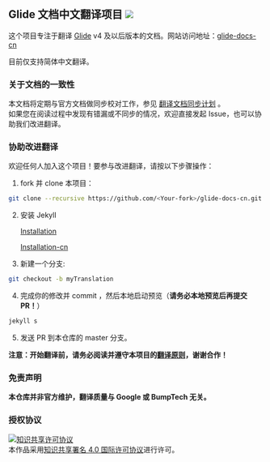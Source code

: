 ## Glide 文档中文翻译项目  [![](https://img.shields.io/badge/最后同步时间-2018--01--05-brightgreen.svg)](https://github.com/Muyangmin/glide-docs-cn/issues/6)

这个项目专注于翻译 [Glide](https://github.com/bumptech/glide) v4 及以后版本的文档。网站访问地址：[glide-docs-cn](https://muyangmin.github.io/glide-docs-cn)

目前仅支持简体中文翻译。

### 关于文档的一致性
本文档将定期与官方文档做同步校对工作，参见 [翻译文档同步计划](https://github.com/Muyangmin/glide-docs-cn/issues/6) 。  
如果您在阅读过程中发现有错漏或不同步的情况，欢迎直接发起 Issue，也可以协助我们改进翻译。

### 协助改进翻译
欢迎任何人加入这个项目！要参与改进翻译，请按以下步骤操作：
1. fork 并 clone 本项目：
```bash
git clone --recursive https://github.com/<Your-fork>/glide-docs-cn.git
```
2. 安装 Jekyll

   [Installation](https://jekyllrb.com/docs/installation/)

   [Installation-cn](http://jekyllcn.com/docs/installation/)

3. 新建一个分支:
```bash
git checkout -b myTranslation
```
4. 完成你的修改并 commit ，然后本地启动预览（**请务必本地预览后再提交PR！**）
```bash
jekyll s
```
5. 发送 PR 到本仓库的 master 分支。

**注意：开始翻译前，请务必阅读并遵守本项目的[翻译原则](./PRINCIPLES.md)，谢谢合作！**

### 免责声明
**本仓库并非官方维护，翻译质量与 Google 或 BumpTech 无关。**

### 授权协议
<a rel="license" href="http://creativecommons.org/licenses/by/4.0/"><img alt="知识共享许可协议" style="border-width:0" src="https://i.creativecommons.org/l/by/4.0/88x31.png" /></a><br />本作品采用<a rel="license" href="http://creativecommons.org/licenses/by/4.0/">知识共享署名 4.0 国际许可协议</a>进行许可。
